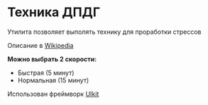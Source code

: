 # Техника ДПДГ
Утилита позволяет выполять технику для проработки стрессов

Описание в [Wikipedia](https://ru.wikipedia.org/wiki/%D0%94%D0%B5%D1%81%D0%B5%D0%BD%D1%81%D0%B8%D0%B1%D0%B8%D0%BB%D0%B8%D0%B7%D0%B0%D1%86%D0%B8%D1%8F_%D0%B8_%D0%BF%D0%B5%D1%80%D0%B5%D1%80%D0%B0%D0%B1%D0%BE%D1%82%D0%BA%D0%B0_%D0%B4%D0%B2%D0%B8%D0%B6%D0%B5%D0%BD%D0%B8%D0%B5%D0%BC_%D0%B3%D0%BB%D0%B0%D0%B7)


__Можно выбрать 2 скорости:__
* Быстрая (5 минут)
* Нормальная (15 минут)

Использован фреймворк [UIkit](https://getuikit.com)
